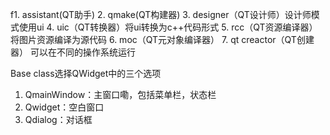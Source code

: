 f1. assistant(QT助手)
2. qmake(QT构建器)
3. designer（QT设计师）设计师模式使用ui
4. uic（QT转换器）将ui转换为c++代码形式
5. rcc（QT资源编译器）将图片资源编译为源代码
6. moc（QT元对象编译器）
7. qt creactor（QT创建器） 可以在不同的操作系统运行

Base class选择QWidget中的三个选项
1. QmainWindow：主窗口嘞，包括菜单栏，状态栏
2. Qwidget：空白窗口 
3. Qdialog：对话框
